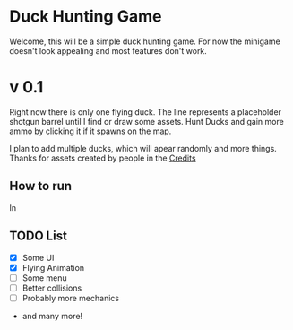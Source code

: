 # Duck Hunting Game

Welcome, this will be a simple duck hunting game. For now the minigame doesn't look appealing and most features don't work.

# v 0.1
Right now there is only one flying duck. The line represents a placeholder shotgun barrel until I find or draw some assets. Hunt Ducks and gain more ammo by clicking it if it spawns on the map.

I plan to add multiple ducks, which will apear randomly and more things.
Thanks for assets created by people in the [Credits](CREDITS.md)

## How to run
In
## TODO List
- [X] Some UI
- [X] Flying Animation
- [ ] Some menu
- [ ] Better collisions
- [ ] Probably more mechanics
- and many more!
